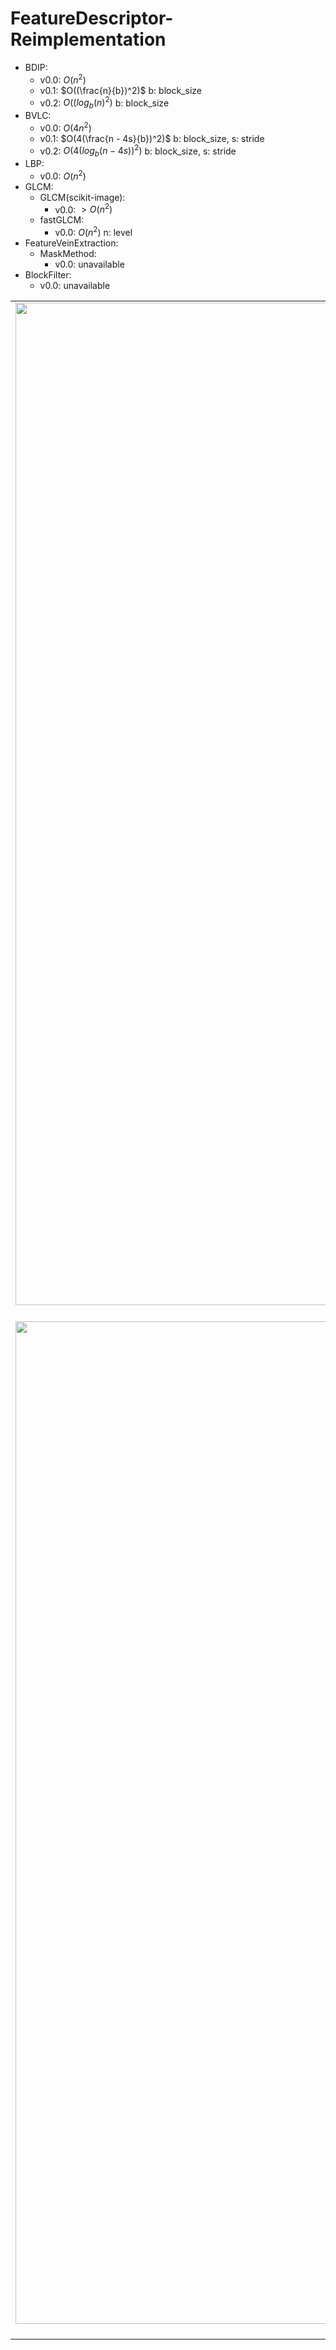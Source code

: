 # FeatureDescriptor-Reimplementation

- BDIP: 
  - v0.0: $O(n^2)$
  - v0.1: $O((\frac{n}{b})^2)$ b: block_size
  - v0.2: $O((log_b(n)^2)$ b: block_size
- BVLC: 
  - v0.0: $O(4n^2)$
  - v0.1: $O(4(\frac{n - 4s}{b})^2)$ b: block_size, s: stride
  - v0.2: $O(4(log_{b}{(n - 4s)})^2)$ b: block_size, s: stride
- LBP:
  - v0.0: $O(n^2)$
- GLCM:
  - GLCM(scikit-image): 
    - v0.0: $> O(n^2)$
  - fastGLCM: 
    - v0.0: $O(n^2)$ n: level
- FeatureVeinExtraction:
  - MaskMethod: 
    - v0.0: unavailable
- BlockFilter:
  - v0.0: unavailable

| | | |
|:-------------------------:|:-------------------------:|:-------------------------:|
|<img width="1604" alt="screen shot 2017-08-07 at 12 18 15 pm" src="https://github.com/ScaleMind-C9308A/FeatureDescriptor-Reimplementation/blob/main/ExampleImage/CHGastro_Abnormal_037.png">  Abnormal Image |  <img width="1604" alt="screen shot 2017-08-07 at 12 18 15 pm" src="https://github.com/ScaleMind-C9308A/FeatureDescriptor-Reimplementation/blob/main/ExampleImage/BDIP_CHGastro_Abnormal_037.png"> BDIP Image |<img width="1604" alt="screen shot 2017-08-07 at 12 18 15 pm" src="https://github.com/ScaleMind-C9308A/FeatureDescriptor-Reimplementation/blob/main/ExampleImage/BVLC_CHGastro_Abnormal_037.png"> BVLC Image |
|<img width="1604" alt="screen shot 2017-08-07 at 12 18 15 pm" src="https://github.com/ScaleMind-C9308A/FeatureDescriptor-Reimplementation/blob/main/ExampleImage/CHGastro_Normal_047.png"> Normal Image |  <img width="1604" alt="screen shot 2017-08-07 at 12 18 15 pm" src="https://github.com/ScaleMind-C9308A/FeatureDescriptor-Reimplementation/blob/main/ExampleImage/BDIP_CHGastro_Normal_047.png"> BDIP Image |<img width="1604" alt="screen shot 2017-08-07 at 12 18 15 pm" src="https://github.com/ScaleMind-C9308A/FeatureDescriptor-Reimplementation/blob/main/ExampleImage/BVLC_CHGastro_Normal_047.png"> BVLC Image |
